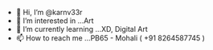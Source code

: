 - 👋 Hi, I’m @karnv33r
- 👀 I’m interested in ...Art
- 🌱 I’m currently learning ...XD, Digital Art
- 📫 How to reach me ...PB65 - Mohali ( +91 8264587745 )

<!---
karnv33r/karnv33r is a ✨ special ✨ repository because its `README.md` (this file) appears on your GitHub profile.
You can click the Preview link to take a look at your changes.
--->
